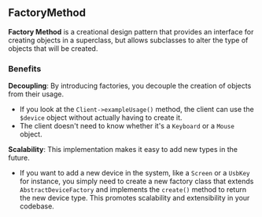 ## FactoryMethod

**Factory Method**  is a creational design pattern that provides an interface for creating objects in a superclass, but allows subclasses to alter the type of objects that will be created.

### Benefits

**Decoupling**: By introducing factories, you decouple the creation of objects from their usage. 
- If you look at the `Client->exampleUsage()` method, the client can use the `$device` object without actually having to create it. 
- The client doesn't need to know whether it's a `Keyboard` or a `Mouse` object.

**Scalability**: This implementation makes it easy to add new types in the future.
- If you want to add a new device in the system, like a `Screen` or a `UsbKey` for instance, you simply need to create a new factory class that extends `AbstractDeviceFactory` and implements the `create()` method to return the new device type. This promotes scalability and extensibility in your codebase.
